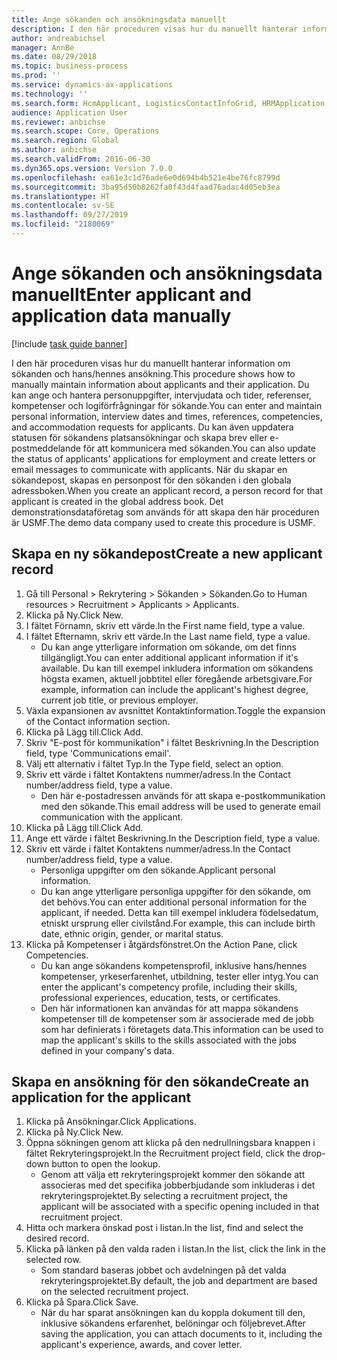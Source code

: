 ```yaml
---
title: Ange sökanden och ansökningsdata manuellt
description: I den här proceduren visas hur du manuellt hanterar information om sökanden och hans/hennes ansökning.
author: andreabichsel
manager: AnnBe
ms.date: 08/29/2018
ms.topic: business-process
ms.prod: ''
ms.service: dynamics-ax-applications
ms.technology: ''
ms.search.form: HcmApplicant, LogisticsContactInfoGrid, HRMApplication,  DirPartyTable
audience: Application User
ms.reviewer: anbichse
ms.search.scope: Core, Operations
ms.search.region: Global
ms.author: anbichse
ms.search.validFrom: 2016-06-30
ms.dyn365.ops.version: Version 7.0.0
ms.openlocfilehash: ea61e3c1d76ade6e0d694b4b521e4be76fc8799d
ms.sourcegitcommit: 3ba95d50b8262fa0f43d4faad76adac4d05eb3ea
ms.translationtype: HT
ms.contentlocale: sv-SE
ms.lasthandoff: 09/27/2019
ms.locfileid: "2180069"
---
```

# <a name="enter-applicant-and-application-data-manually"></a><span data-ttu-id="1e10b-103">Ange sökanden och ansökningsdata manuellt</span><span class="sxs-lookup"><span data-stu-id="1e10b-103">Enter applicant and application data manually</span></span>

[!include [task guide banner](../../includes/task-guide-banner.md)]

<span data-ttu-id="1e10b-104">I den här proceduren visas hur du manuellt hanterar information om sökanden och hans/hennes ansökning.</span><span class="sxs-lookup"><span data-stu-id="1e10b-104">This procedure shows how to manually maintain information about applicants and their application.</span></span>   <span data-ttu-id="1e10b-105">Du kan ange och hantera personuppgifter, intervjudata och tider, referenser, kompetenser och logiförfrågningar för sökande.</span><span class="sxs-lookup"><span data-stu-id="1e10b-105">You can enter and maintain personal information, interview dates and times, references, competencies, and accommodation requests for applicants.</span></span> <span data-ttu-id="1e10b-106">Du kan även uppdatera statusen för sökandens platsansökningar och skapa brev eller e-postmeddelande för att kommunicera med sökanden.</span><span class="sxs-lookup"><span data-stu-id="1e10b-106">You can also update the status of applicants’ applications for employment and create letters or email messages to communicate with applicants.</span></span> <span data-ttu-id="1e10b-107">När du skapar en sökandepost, skapas en personpost för den sökanden i den globala adressboken.</span><span class="sxs-lookup"><span data-stu-id="1e10b-107">When you create an applicant record, a person record for that applicant is created in the global address book.</span></span>       <span data-ttu-id="1e10b-108">Det demonstrationsdataföretag som används för att skapa den här proceduren är USMF.</span><span class="sxs-lookup"><span data-stu-id="1e10b-108">The demo data company used to create this procedure is USMF.</span></span>


## <a name="create-a-new-applicant-record"></a><span data-ttu-id="1e10b-109">Skapa en ny sökandepost</span><span class="sxs-lookup"><span data-stu-id="1e10b-109">Create a new applicant record</span></span>
1. <span data-ttu-id="1e10b-110">Gå till Personal > Rekrytering > Sökanden > Sökanden.</span><span class="sxs-lookup"><span data-stu-id="1e10b-110">Go to Human resources > Recruitment > Applicants > Applicants.</span></span>
2. <span data-ttu-id="1e10b-111">Klicka på Ny.</span><span class="sxs-lookup"><span data-stu-id="1e10b-111">Click New.</span></span>
3. <span data-ttu-id="1e10b-112">I fältet Förnamn, skriv ett värde.</span><span class="sxs-lookup"><span data-stu-id="1e10b-112">In the First name field, type a value.</span></span>
4. <span data-ttu-id="1e10b-113">I fältet Efternamn, skriv ett värde.</span><span class="sxs-lookup"><span data-stu-id="1e10b-113">In the Last name field, type a value.</span></span>
    * <span data-ttu-id="1e10b-114">Du kan ange ytterligare information om sökande, om det finns tillgängligt.</span><span class="sxs-lookup"><span data-stu-id="1e10b-114">You can enter additional applicant information if it's available.</span></span> <span data-ttu-id="1e10b-115">Du kan till exempel inkludera information om sökandens högsta examen, aktuell jobbtitel eller föregående arbetsgivare.</span><span class="sxs-lookup"><span data-stu-id="1e10b-115">For example, information can include the applicant's highest degree, current job title, or previous employer.</span></span>  
5. <span data-ttu-id="1e10b-116">Växla expansionen av avsnittet Kontaktinformation.</span><span class="sxs-lookup"><span data-stu-id="1e10b-116">Toggle the expansion of the Contact information section.</span></span>
6. <span data-ttu-id="1e10b-117">Klicka på Lägg till.</span><span class="sxs-lookup"><span data-stu-id="1e10b-117">Click Add.</span></span>
7. <span data-ttu-id="1e10b-118">Skriv "E-post för kommunikation" i fältet Beskrivning.</span><span class="sxs-lookup"><span data-stu-id="1e10b-118">In the Description field, type 'Communications email'.</span></span>
8. <span data-ttu-id="1e10b-119">Välj ett alternativ i fältet Typ.</span><span class="sxs-lookup"><span data-stu-id="1e10b-119">In the Type field, select an option.</span></span>
9. <span data-ttu-id="1e10b-120">Skriv ett värde i fältet Kontaktens nummer/adress.</span><span class="sxs-lookup"><span data-stu-id="1e10b-120">In the Contact number/address field, type a value.</span></span>
    * <span data-ttu-id="1e10b-121">Den här e-postadressen används för att skapa e-postkommunikation med den sökande.</span><span class="sxs-lookup"><span data-stu-id="1e10b-121">This email address will be used to generate email communication with the applicant.</span></span>  
10. <span data-ttu-id="1e10b-122">Klicka på Lägg till.</span><span class="sxs-lookup"><span data-stu-id="1e10b-122">Click Add.</span></span>
11. <span data-ttu-id="1e10b-123">Ange ett värde i fältet Beskrivning.</span><span class="sxs-lookup"><span data-stu-id="1e10b-123">In the Description field, type a value.</span></span>
12. <span data-ttu-id="1e10b-124">Skriv ett värde i fältet Kontaktens nummer/adress.</span><span class="sxs-lookup"><span data-stu-id="1e10b-124">In the Contact number/address field, type a value.</span></span>
    * <span data-ttu-id="1e10b-125">Personliga uppgifter om den sökande.</span><span class="sxs-lookup"><span data-stu-id="1e10b-125">Applicant personal information.</span></span>  
    * <span data-ttu-id="1e10b-126">Du kan ange ytterligare personliga uppgifter för den sökande, om det behövs.</span><span class="sxs-lookup"><span data-stu-id="1e10b-126">You can enter additional personal information for the applicant, if needed.</span></span> <span data-ttu-id="1e10b-127">Detta kan till exempel inkludera födelsedatum, etniskt ursprung eller civilstånd.</span><span class="sxs-lookup"><span data-stu-id="1e10b-127">For example, this can include birth date, ethnic origin, gender, or marital status.</span></span>  
13. <span data-ttu-id="1e10b-128">Klicka på Kompetenser i åtgärdsfönstret.</span><span class="sxs-lookup"><span data-stu-id="1e10b-128">On the Action Pane, click Competencies.</span></span>
    * <span data-ttu-id="1e10b-129">Du kan ange sökandens kompetensprofil, inklusive hans/hennes kompetenser, yrkeserfarenhet, utbildning, tester eller intyg.</span><span class="sxs-lookup"><span data-stu-id="1e10b-129">You can enter the applicant's competency profile, including their skills, professional experiences, education, tests, or certificates.</span></span>  
    * <span data-ttu-id="1e10b-130">Den här informationen kan användas för att mappa sökandens kompetenser till de kompetenser som är associerade med de jobb som har definierats i företagets data.</span><span class="sxs-lookup"><span data-stu-id="1e10b-130">This information can be used to map the applicant's skills to the skills associated with the jobs defined in your company's data.</span></span>   

## <a name="create-an-application-for-the-applicant"></a><span data-ttu-id="1e10b-131">Skapa en ansökning för den sökande</span><span class="sxs-lookup"><span data-stu-id="1e10b-131">Create an application for the applicant</span></span>
1. <span data-ttu-id="1e10b-132">Klicka på Ansökningar.</span><span class="sxs-lookup"><span data-stu-id="1e10b-132">Click Applications.</span></span>
2. <span data-ttu-id="1e10b-133">Klicka på Ny.</span><span class="sxs-lookup"><span data-stu-id="1e10b-133">Click New.</span></span>
3. <span data-ttu-id="1e10b-134">Öppna sökningen genom att klicka på den nedrullningsbara knappen i fältet Rekryteringsprojekt.</span><span class="sxs-lookup"><span data-stu-id="1e10b-134">In the Recruitment project field, click the drop-down button to open the lookup.</span></span>
    * <span data-ttu-id="1e10b-135">Genom att välja ett rekryteringsprojekt kommer den sökande att associeras med det specifika jobberbjudande som inkluderas i det rekryteringsprojektet.</span><span class="sxs-lookup"><span data-stu-id="1e10b-135">By selecting a recruitment project, the applicant will be associated with a specific opening included in that recruitment project.</span></span>  
4. <span data-ttu-id="1e10b-136">Hitta och markera önskad post i listan.</span><span class="sxs-lookup"><span data-stu-id="1e10b-136">In the list, find and select the desired record.</span></span>
5. <span data-ttu-id="1e10b-137">Klicka på länken på den valda raden i listan.</span><span class="sxs-lookup"><span data-stu-id="1e10b-137">In the list, click the link in the selected row.</span></span>
    * <span data-ttu-id="1e10b-138">Som standard baseras jobbet och avdelningen på det valda rekryteringsprojektet.</span><span class="sxs-lookup"><span data-stu-id="1e10b-138">By default, the job and department are based on the selected recruitment project.</span></span>  
6. <span data-ttu-id="1e10b-139">Klicka på Spara.</span><span class="sxs-lookup"><span data-stu-id="1e10b-139">Click Save.</span></span>
    * <span data-ttu-id="1e10b-140">När du har sparat ansökningen kan du koppla dokument till den, inklusive sökandens erfarenhet, belöningar och följebrevet.</span><span class="sxs-lookup"><span data-stu-id="1e10b-140">After saving the application, you can attach documents to it, including the applicant's experience, awards, and cover letter.</span></span>  

